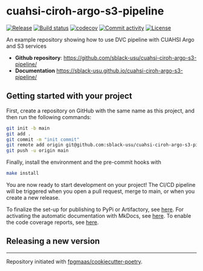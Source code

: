 # cuahsi-ciroh-argo-s3-pipeline

[![Release](https://img.shields.io/github/v/release/sblack-usu/cuahsi-ciroh-argo-s3-pipeline)](https://img.shields.io/github/v/release/sblack-usu/cuahsi-ciroh-argo-s3-pipeline)
[![Build status](https://img.shields.io/github/actions/workflow/status/sblack-usu/cuahsi-ciroh-argo-s3-pipeline/main.yml?branch=main)](https://github.com/sblack-usu/cuahsi-ciroh-argo-s3-pipeline/actions/workflows/main.yml?query=branch%3Amain)
[![codecov](https://codecov.io/gh/sblack-usu/cuahsi-ciroh-argo-s3-pipeline/branch/main/graph/badge.svg)](https://codecov.io/gh/sblack-usu/cuahsi-ciroh-argo-s3-pipeline)
[![Commit activity](https://img.shields.io/github/commit-activity/m/sblack-usu/cuahsi-ciroh-argo-s3-pipeline)](https://img.shields.io/github/commit-activity/m/sblack-usu/cuahsi-ciroh-argo-s3-pipeline)
[![License](https://img.shields.io/github/license/sblack-usu/cuahsi-ciroh-argo-s3-pipeline)](https://img.shields.io/github/license/sblack-usu/cuahsi-ciroh-argo-s3-pipeline)

An example repository showing how to use DVC pipeline with CUAHSI Argo and S3 services

- **Github repository**: <https://github.com/sblack-usu/cuahsi-ciroh-argo-s3-pipeline/>
- **Documentation** <https://sblack-usu.github.io/cuahsi-ciroh-argo-s3-pipeline/>

## Getting started with your project

First, create a repository on GitHub with the same name as this project, and then run the following commands:

```bash
git init -b main
git add .
git commit -m "init commit"
git remote add origin git@github.com:sblack-usu/cuahsi-ciroh-argo-s3-pipeline.git
git push -u origin main
```

Finally, install the environment and the pre-commit hooks with

```bash
make install
```

You are now ready to start development on your project!
The CI/CD pipeline will be triggered when you open a pull request, merge to main, or when you create a new release.

To finalize the set-up for publishing to PyPi or Artifactory, see [here](https://fpgmaas.github.io/cookiecutter-poetry/features/publishing/#set-up-for-pypi).
For activating the automatic documentation with MkDocs, see [here](https://fpgmaas.github.io/cookiecutter-poetry/features/mkdocs/#enabling-the-documentation-on-github).
To enable the code coverage reports, see [here](https://fpgmaas.github.io/cookiecutter-poetry/features/codecov/).

## Releasing a new version



---

Repository initiated with [fpgmaas/cookiecutter-poetry](https://github.com/fpgmaas/cookiecutter-poetry).
